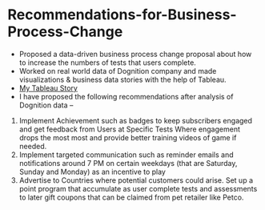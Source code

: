 # Recommendations-for-Business-Process-Change
* Proposed a data-driven business process change proposal about how to increase the numbers of tests that users complete.
* Worked on real world data of Dognition company and made visualizations & business data stories with the help of Tableau.
* [My Tableau Story](https://public.tableau.com/profile/vipin1972#!/vizhome/Story1_15945459905010/Story1?publish=yes)
* I have proposed the following recommendations after analysis of Dognition data –
1. Implement Achievement such as badges to keep subscribers engaged and get feedback from Users at Specific Tests Where engagement drops the most most and provide better training videos of game if needed. 
2. Implement targeted communication such as reminder emails and notifications around 7 PM on certain weekdays (that are Saturday, Sunday and Monday) as an incentive to play
3. Advertise to Countries where potential customers could arise. Set up a point program that accumulate as user complete tests and assessments to later gift coupons that can be claimed from pet retailer like Petco.
